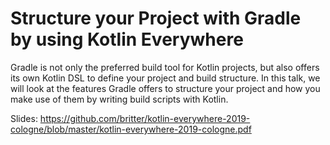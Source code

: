 # Structure your Project with Gradle by using Kotlin Everywhere

Gradle is not only the preferred build tool for Kotlin projects, but also offers its own Kotlin DSL to define your project and build structure.
In this talk, we will look at the features Gradle offers to structure your project and how you make use of them by writing build scripts with Kotlin.

Slides: https://github.com/britter/kotlin-everywhere-2019-cologne/blob/master/kotlin-everywhere-2019-cologne.pdf
